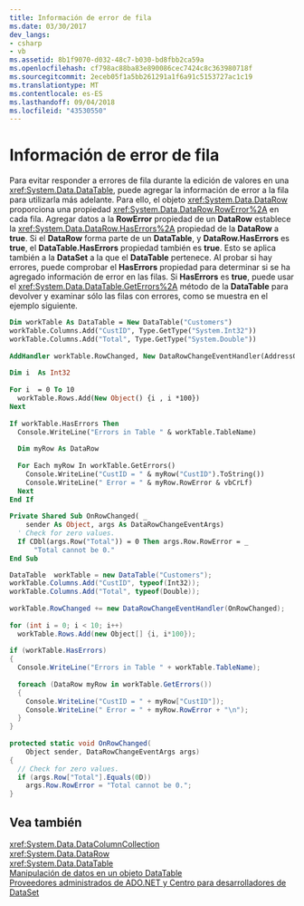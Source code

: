 ```yaml
---
title: Información de error de fila
ms.date: 03/30/2017
dev_langs:
- csharp
- vb
ms.assetid: 8b1f9070-d032-48c7-b030-bd8fbb2ca59a
ms.openlocfilehash: cf798ac88ba83e890086cec7424c8c363980718f
ms.sourcegitcommit: 2eceb05f1a5bb261291a1f6a91c5153727ac1c19
ms.translationtype: MT
ms.contentlocale: es-ES
ms.lasthandoff: 09/04/2018
ms.locfileid: "43530550"
---
```

# <a name="row-error-information"></a>Información de error de fila
Para evitar responder a errores de fila durante la edición de valores en una <xref:System.Data.DataTable>, puede agregar la información de error a la fila para utilizarla más adelante. Para ello, el objeto <xref:System.Data.DataRow> proporciona una propiedad <xref:System.Data.DataRow.RowError%2A> en cada fila. Agregar datos a la **RowError** propiedad de un **DataRow** establece la <xref:System.Data.DataRow.HasErrors%2A> propiedad de la **DataRow** a **true**. Si el **DataRow** forma parte de un **DataTable**, y **DataRow.HasErrors** es **true**, el **DataTable.HasErrors** propiedad también es **true**. Esto se aplica también a la **DataSet** a la que el **DataTable** pertenece. Al probar si hay errores, puede comprobar el **HasErrors** propiedad para determinar si se ha agregado información de error en las filas. Si **HasErrors** es **true**, puede usar el <xref:System.Data.DataTable.GetErrors%2A> método de la **DataTable** para devolver y examinar sólo las filas con errores, como se muestra en el ejemplo siguiente.  
  
```vb  
Dim workTable As DataTable = New DataTable("Customers")  
workTable.Columns.Add("CustID", Type.GetType("System.Int32"))  
workTable.Columns.Add("Total", Type.GetType("System.Double"))  
  
AddHandler workTable.RowChanged, New DataRowChangeEventHandler(AddressOf OnRowChanged)  
  
Dim i  As Int32  
  
For i  = 0 To 10  
  workTable.Rows.Add(New Object() {i , i *100})  
Next  
  
If workTable.HasErrors Then  
  Console.WriteLine("Errors in Table " & workTable.TableName)  
  
  Dim myRow As DataRow  
  
  For Each myRow In workTable.GetErrors()  
    Console.WriteLine("CustID = " & myRow("CustID").ToString())  
    Console.WriteLine(" Error = " & myRow.RowError & vbCrLf)  
  Next  
End If  
  
Private Shared Sub OnRowChanged( _  
    sender As Object, args As DataRowChangeEventArgs)  
  ' Check for zero values.  
  If CDbl(args.Row("Total")) = 0 Then args.Row.RowError = _  
      "Total cannot be 0."  
End Sub  
```  
  
```csharp  
DataTable  workTable = new DataTable("Customers");  
workTable.Columns.Add("CustID", typeof(Int32));  
workTable.Columns.Add("Total", typeof(Double));  
  
workTable.RowChanged += new DataRowChangeEventHandler(OnRowChanged);  
  
for (int i = 0; i < 10; i++)  
  workTable.Rows.Add(new Object[] {i, i*100});  
  
if (workTable.HasErrors)  
{  
  Console.WriteLine("Errors in Table " + workTable.TableName);  
  
  foreach (DataRow myRow in workTable.GetErrors())  
  {  
    Console.WriteLine("CustID = " + myRow["CustID"]);  
    Console.WriteLine(" Error = " + myRow.RowError + "\n");  
  }  
}  
  
protected static void OnRowChanged(  
    Object sender, DataRowChangeEventArgs args)  
{  
  // Check for zero values.  
  if (args.Row["Total"].Equals(0D))  
    args.Row.RowError = "Total cannot be 0.";  
}  
```  
  
## <a name="see-also"></a>Vea también  
 <xref:System.Data.DataColumnCollection>  
 <xref:System.Data.DataRow>  
 <xref:System.Data.DataTable>  
 [Manipulación de datos en un objeto DataTable](../../../../../docs/framework/data/adonet/dataset-datatable-dataview/manipulating-data-in-a-datatable.md)  
 [Proveedores administrados de ADO.NET y Centro para desarrolladores de DataSet](https://go.microsoft.com/fwlink/?LinkId=217917)

